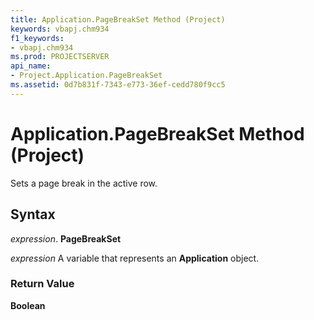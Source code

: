 ```yaml
---
title: Application.PageBreakSet Method (Project)
keywords: vbapj.chm934
f1_keywords:
- vbapj.chm934
ms.prod: PROJECTSERVER
api_name:
- Project.Application.PageBreakSet
ms.assetid: 0d7b831f-7343-e773-36ef-cedd780f9cc5
---
```



# Application.PageBreakSet Method (Project)

Sets a page break in the active row.


## Syntax

 _expression_. **PageBreakSet**

 _expression_ A variable that represents an **Application** object.


### Return Value

 **Boolean**


